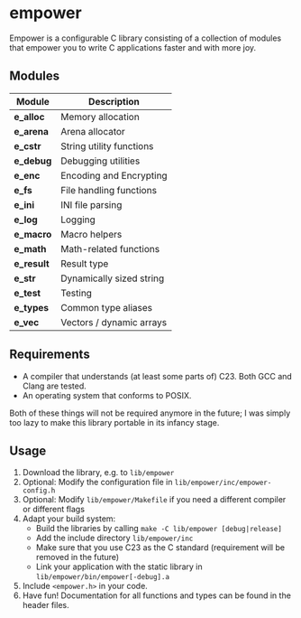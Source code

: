 # empower

Empower is a configurable C library consisting of a collection of modules that empower you to write
C applications faster and with more joy.

## Modules

| Module         | Description                    |
| -------------- | ------------------------------ |
| **e_alloc**    | Memory allocation              |
| **e_arena**    | Arena allocator                |
| **e_cstr**     | String utility functions       |
| **e_debug**    | Debugging utilities            |
| **e_enc**      | Encoding and Encrypting        |
| **e_fs**       | File handling functions        |
| **e_ini**      | INI file parsing               |
| **e_log**      | Logging                        |
| **e_macro**    | Macro helpers                  |
| **e_math**     | Math-related functions         |
| **e_result**   | Result type                    |
| **e_str**      | Dynamically sized string       |
| **e_test**     | Testing                        |
| **e_types**    | Common type aliases            |
| **e_vec**      | Vectors / dynamic arrays       |

## Requirements

- A compiler that understands (at least some parts of) C23. Both GCC and Clang are tested.
- An operating system that conforms to POSIX.

Both of these things will not be required anymore in the future; I was simply too lazy to make this
library portable in its infancy stage.

## Usage

1. Download the library, e.g. to `lib/empower`
2. Optional: Modify the configuration file in `lib/empower/inc/empower-config.h`
3. Optional: Modify `lib/empower/Makefile` if you need a different compiler or different flags
4. Adapt your build system:
   - Build the libraries by calling `make -C lib/empower [debug|release]`
   - Add the include directory `lib/empower/inc`
   - Make sure that you use C23 as the C standard (requirement will be removed in the future)
   - Link your application with the static library in `lib/empower/bin/empower[-debug].a`
5. Include `<empower.h>` in your code.
6. Have fun! Documentation for all functions and types can be found in the header files.
